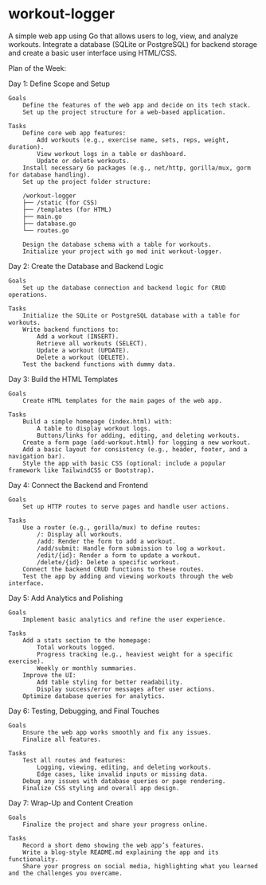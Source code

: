 # workout-logger
A simple web app using Go that allows users to log, view, and analyze workouts. Integrate a database (SQLite or PostgreSQL) for backend storage and create a basic user interface using HTML/CSS.

Plan of the Week:

Day 1: Define Scope and Setup

    Goals
        Define the features of the web app and decide on its tech stack.
        Set up the project structure for a web-based application.

    Tasks
        Define core web app features:
            Add workouts (e.g., exercise name, sets, reps, weight, duration).
            View workout logs in a table or dashboard.
            Update or delete workouts.
        Install necessary Go packages (e.g., net/http, gorilla/mux, gorm for database handling).
        Set up the project folder structure:

        /workout-logger
        ├── /static (for CSS)
        ├── /templates (for HTML)
        ├── main.go
        ├── database.go
        └── routes.go

        Design the database schema with a table for workouts.
        Initialize your project with go mod init workout-logger.

Day 2: Create the Database and Backend Logic

    Goals
        Set up the database connection and backend logic for CRUD operations.

    Tasks
        Initialize the SQLite or PostgreSQL database with a table for workouts.
        Write backend functions to:
            Add a workout (INSERT).
            Retrieve all workouts (SELECT).
            Update a workout (UPDATE).
            Delete a workout (DELETE).
        Test the backend functions with dummy data.

Day 3: Build the HTML Templates

    Goals
        Create HTML templates for the main pages of the web app.

    Tasks
        Build a simple homepage (index.html) with:
            A table to display workout logs.
            Buttons/links for adding, editing, and deleting workouts.
        Create a form page (add-workout.html) for logging a new workout.
        Add a basic layout for consistency (e.g., header, footer, and a navigation bar).
        Style the app with basic CSS (optional: include a popular framework like TailwindCSS or Bootstrap).

Day 4: Connect the Backend and Frontend

    Goals
        Set up HTTP routes to serve pages and handle user actions.

    Tasks
        Use a router (e.g., gorilla/mux) to define routes:
            /: Display all workouts.
            /add: Render the form to add a workout.
            /add/submit: Handle form submission to log a workout.
            /edit/{id}: Render a form to update a workout.
            /delete/{id}: Delete a specific workout.
        Connect the backend CRUD functions to these routes.
        Test the app by adding and viewing workouts through the web interface.

Day 5: Add Analytics and Polishing

    Goals
        Implement basic analytics and refine the user experience.

    Tasks
        Add a stats section to the homepage:
            Total workouts logged.
            Progress tracking (e.g., heaviest weight for a specific exercise).
            Weekly or monthly summaries.
        Improve the UI:
            Add table styling for better readability.
            Display success/error messages after user actions.
        Optimize database queries for analytics.

Day 6: Testing, Debugging, and Final Touches

    Goals
        Ensure the web app works smoothly and fix any issues.
        Finalize all features.

    Tasks
        Test all routes and features:
            Logging, viewing, editing, and deleting workouts.
            Edge cases, like invalid inputs or missing data.
        Debug any issues with database queries or page rendering.
        Finalize CSS styling and overall app design.

Day 7: Wrap-Up and Content Creation

    Goals
        Finalize the project and share your progress online.

    Tasks
        Record a short demo showing the web app’s features.
        Write a blog-style README.md explaining the app and its functionality.
        Share your progress on social media, highlighting what you learned and the challenges you overcame.

